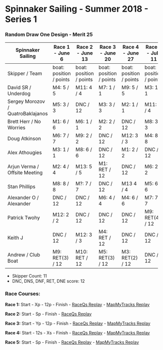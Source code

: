 # Spinnaker Sailing - Summer 2018 - Series 1
### Random Draw One Design - Merit 25

| Spinnaker Sailing | Race 1 - June 6 | Race 2 - June 13 | Race 3 - June 20 | Race 4 - June 27 | Race 5 - July 11 | Series Points | Final Series Points |
| --- | --- | --- | --- | --- | --- | --- | --- |
| Skipper / Team | boat: position / points | boat: position / points | boat: position / points | boat: position / points | boat: position / points | | Best 4 Races |
| David SR / Underdog | M4: 5 / 5 | M11: 4 / 4 | M7: 1 / 1 | M9: 5 / 5 | M3: 1 / 1 | 16 | 11 |
| Sergey Morozov / QuatroBaklajanos | M5: 3 / 3 | DNC / 12 | M3: 3 / 3 | M2: 1 / 1 | M11: 4 / 4| 23 | 11 |
| Brett Herr / No Worries | M1: 6 / 6 | M6: 1 / 1 | M2: 2 / 2 | DNC / 12 | M8: 3 / 3 | 24 | 12 |
| Doug Atkinson| M6: 7 / 7 | M9: 2 / 2 | DNC / 12 | M12: 3 / 3 | M4: 8 / 8 | 32 | 20 |
| Alex Athougies | M3: 1 / 1 | M8: 6 / 6 | DNC / 12 | M1: 2 / 2 | DNC / 12 | 33 | 21 |
| Arjun Verma / Offsite Meeting | M2: 4 / 4 | M13: 5 / 5 | M1: RET / 12 | DNC / 12 | M6: 2 / 2 | 35 | 23 |
| Stan Phillips | M8: 8 / 8 | M?: 7 / 7 | DNC / 12 | M13 4 / 4 | M5: 6 / 6 | 37 | 25 |
| Alexander O / Alexander | DNC / 12 | DNC / 12 | M6: 4 / 4 | M4: 6 / 6 | M7: 7 / 7 | 41 | 29 |
| Patrick Twohy | M12: 2 / 2 | DNC / 12 | DNC / 12 | DNC / 12 | M9: RET(4) / 12 | 50 | 38 |
| Keith J | DNC / 12 | M12: 3 / 3 | M4: RET / 12 | DNC / 12 | DNC / 12 | 51 | 39 |
| Andrew / Club Boat | M9: RET(3) / 12 | M10: RET / 12 | M5: RET(3) / 12 | M3: RET(2) / 12 | DNC / 12 | 60 | 48 |


* Skipper Count: 11
* DNC, DNS, DNF, RET, DNE score: 12


### Race Courses:

**Race 1:** Start - Xp - 12p - Finish - [RaceQs Replay](http://raceqs.com/regattas/64373?eventId=69586) - [MapMyTracks Replay](http://www.mapmytracks.com/explore/activity/2859068)

**Race 2:** Start - Sp - Finish - [RaceQs Replay](http://raceqs.com/regattas/64373?eventId=69587)

**Race 3:** Start - Yp - 12p - Finish - [RaceQs Replay](http://raceqs.com/regattas/64373?eventId=69588) - [MapMyTracks Replay](http://www.mapmytracks.com/explore/activity/2878507)

**Race 4:** Start - 12s - Xs - Finish - [RaceQs Replay](http://raceqs.com/regattas/64373?eventId=69589) - [MapMyTracks Replay](http://www.mapmytracks.com/explore/activity/2889059)

**Race 5:** Start - Sp - Finish - [RaceQs Replay](http://raceqs.com/tv-beta/tv.htm#userId=1066323&divisionId=54340) - [MapMyTracks Replay](http://www.mapmytracks.com/explore/activity/2944891)


